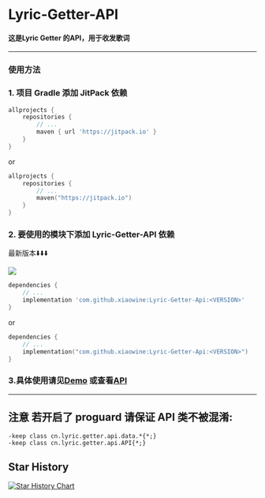 # Lyric-Getter-API

#### 这是Lyric Getter 的API，用于收发歌词

---

### 使用方法

### 1. 项目 Gradle 添加 JitPack 依赖

```groovy
allprojects {
    repositories {
        // ...
        maven { url 'https://jitpack.io' }
    }
}
```

or

```kotlin
allprojects {
    repositories {
        // ...
        maven("https://jitpack.io")
    }
}
```

### 2. 要使用的模块下添加 Lyric-Getter-API 依赖

最新版本⬇️⬇️⬇️

[![](https://jitpack.io/v/xiaowine/Lyric-Getter-Api.svg)](https://jitpack.io/#xiaowine/Lyric-Getter-Api/)

```groovy
dependencies {
    // ...
    implementation 'com.github.xiaowine:Lyric-Getter-Api:<VERSION>'
}
```

or

```kotlin
dependencies {
    // ...
    implementation("com.github.xiaowine:Lyric-Getter-Api:<VERSION>")
}
```

### 3.具体使用请见[Demo](/app/src/main/java/cn/lyric/getter/api/demo/MainActivity.kt)  或查看[API](/Api)
---

## 注意 若开启了 proguard 请保证 API 类不被混淆:

```shrinker_config
-keep class cn.lyric.getter.api.data.*{*;}
-keep class cn.lyric.getter.api.API{*;}
```

## Star History

[![Star History Chart](https://api.star-history.com/svg?repos=xiaowine/Lyric-Getter-Api&type=Timeline)](https://star-history.com/#xiaowine/Lyric-Getter-Api&Timeline)

